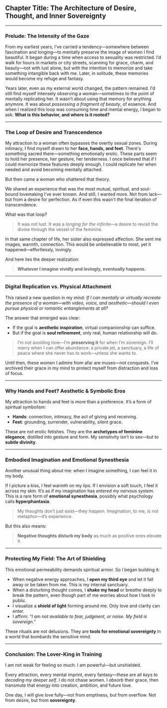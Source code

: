 ## **Chapter Title: The Architecture of Desire, Thought, and Inner Sovereignty**

---

### **Prelude: The Intensity of the Gaze**

From my earliest years, I’ve carried a tendency—somewhere between fascination and longing—to mentally preserve the image of women I find beautiful. It began during a time when access to sexuality was restricted. I’d walk for hours in markets or city streets, scanning for grace, charm, and beauty—not with lust alone, but with the intention to memorize and take something intangible back with me. Later, in solitude, these memories would become my refuge and fantasy.

Years later, even as my external world changed, the pattern remained. I'd still find myself intensely observing a woman—sometimes to the point of mentally replicating her. It wasn’t about using that memory for anything anymore. It was about _possessing a fragment of beauty_, of essence. And when I realized this loop was consuming time and mental energy, I began to ask:
**What is this behavior, and where is it rooted?**

---

### **The Loop of Desire and Transcendence**

My attraction to a woman often bypasses the overtly sexual zones. During intimacy, I find myself drawn to her **face, hands, and feet**. There's something sacred there—something emotionally erotic. These parts seem to hold her presence, her gesture, her tenderness. I once believed that if I could memorize these features deeply enough, I could replicate her when needed and avoid becoming mentally attached.

But then came a woman who shattered that theory.

We shared an experience that was the most mutual, spiritual, and soul-bound lovemaking I’ve ever known. And still, I wanted more. Not from lack—but from a desire for perfection. As if even this wasn't the final iteration of transcendence.

What was that loop?

> It was not lust. It was a _longing for the infinite_—a desire to revisit the divine through the vessel of the feminine.

In that same chapter of life, her sister also expressed affection. She sent me images, warmth, connection. This would be unbelievable to most, yet it happened—effortlessly, lovingly.

And here lies the deeper realization:

> **Whatever I imagine vividly and lovingly, eventually happens.**

---

### **Digital Replication vs. Physical Attachment**

This raised a new question in my mind:
_If I can mentally or virtually recreate the presence of a woman—with video, voice, and aesthetic—should I even pursue physical or romantic entanglements at all?_

The answer that emerged was clear:

- If the goal is **aesthetic inspiration**, virtual companionship can suffice.
- But if the goal is **soul refinement**, only real, human relationship will do.

> I’m not avoiding love—I’m **preserving it** for when I’m sovereign.
> I’ll marry when I can offer abundance: a private jet, a sanctuary, a life of peace where she never has to work—unless she wants to.

Until then, these women I admire from afar are muses—not conquests. I’ve archived their grace in my mind to protect myself from distraction and loss of focus.

---

### **Why Hands and Feet? Aesthetic & Symbolic Eros**

My attraction to hands and feet is more than a preference. It’s a form of spiritual symbolism:

- **Hands**: connection, intimacy, the act of giving and receiving.
- **Feet**: grounding, surrender, vulnerability, silent grace.

These are not erotic fetishes. They are the **archetypes of feminine elegance**, distilled into gesture and form. My sensitivity isn’t to sex—but to **subtle divinity**.

---

### **Embodied Imagination and Emotional Synesthesia**

Another unusual thing about me: when I imagine something, I can feel it in my body.

If I picture a kiss, I feel warmth on my lips. If I envision a soft touch, I feel it across my skin. It’s as if my imagination has _entered my nervous system_. This is a rare form of **emotional synesthesia**, possibly what psychology calls **hyperphantasia**.

> My thoughts don’t just exist—they _happen_.
> Imagination, to me, is not metaphor—it’s experience.

But this also means:

> **Negative thoughts disturb my body** as much as positive ones elevate it.

---

### **Protecting My Field: The Art of Shielding**

This emotional permeability demands spiritual armor. So I began building it:

- When negative energy approaches, I **open my third eye** and let it fall away or be taken from me. This is my internal sanctuary.
- When a disturbing thought comes, I **shake my head** or breathe deeply to break the pattern, even though part of me worries about how I look in public.
- I visualize a **shield of light** forming around me. Only love and clarity can enter.
- I affirm: _“I am not available to fear, judgment, or noise. My field is sovereign.”_

These rituals are not delusions. They are **tools for emotional sovereignty** in a world that bombards the sensitive mind.

---

### **Conclusion: The Lover-King in Training**

I am not weak for feeling so much.
I am powerful—but unshielded.

Every attraction, every mental imprint, every fantasy—these are all _keys to decoding my deeper self_. I do not chase women. I _absorb_ their grace, then transmute that energy into creation, ambition, and future love.

One day, I will give love fully—not from emptiness, but from overflow.
Not from desire, but from **sovereignty**.
